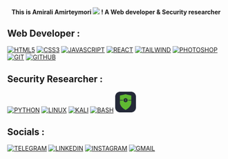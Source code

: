 <div align='center'>
  <h4>This is Amirali Amirteymori <img src="https://user-images.githubusercontent.com/22401814/180605987-b4b14081-4005-4ea1-bcfd-cbe7c3bf36ef.gif" width="18px"> ! A Web developer & Security researcher</h4>
</div>

## Web Developer :
[![HTML5](https://skillicons.dev/icons?i=html)](https://skillicons.dev)
[![CSS3](https://skillicons.dev/icons?i=css)](https://skillicons.dev)
[![JAVASCRIPT](https://skillicons.dev/icons?i=js)](https://skillicons.dev)
[![REACT](https://skillicons.dev/icons?i=react&theme=dark)](https://skillicons.dev)
[![TAILWIND](https://skillicons.dev/icons?i=tailwind&theme=dark)](https://skillicons.dev)
[![PHOTOSHOP](https://skillicons.dev/icons?i=ps&theme=dark)](https://skillicons.dev)
[![GIT](https://skillicons.dev/icons?i=git&theme=dark)](https://skillicons.dev)
[![GITHUB](https://skillicons.dev/icons?i=github&theme=dark)](https://skillicons.dev)

## Security Researcher :
[![PYTHON](https://skillicons.dev/icons?i=py&theme=dark)](https://skillicons.dev)
[![LINUX](https://skillicons.dev/icons?i=linux&theme=dark)](https://skillicons.dev)
[![KALI](https://skillicons.dev/icons?i=kali)](https://skillicons.dev)
[![BASH](https://skillicons.dev/icons?i=bash&theme=dark)](https://skillicons.dev)
<img src='Security.svg' width="48px" height="48px"/>

## Socials :
[![TELEGRAM](https://skills-icons.vercel.app/api/icons?i=telegram)](https://t.me/itsamirali_dev)
[![LINKEDIN](https://skills-icons.vercel.app/api/icons?i=linkedin)](https://skillicons.dev)
[![INSTAGRAM](https://skills-icons.vercel.app/api/icons?i=instagram)](https://instagram.com/imtheamirali)
[![GMAIL](https://skills-icons.vercel.app/api/icons?i=gmail)](mailto:amiraliteymori787@gmail.com)

